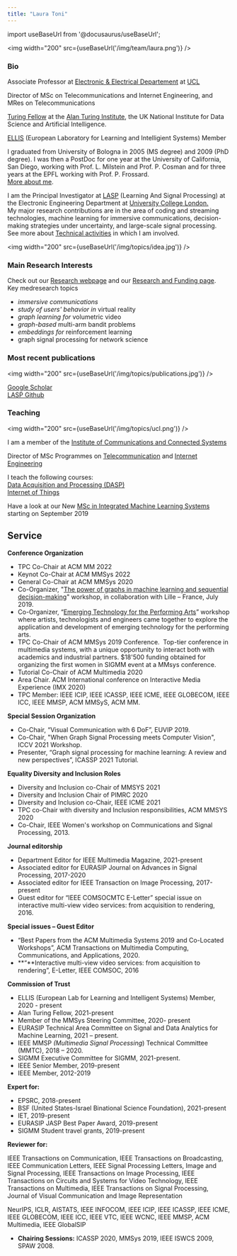 ```yaml
---
title: "Laura Toni"
---
```


import useBaseUrl from '@docusaurus/useBaseUrl';

<img width="200" src={useBaseUrl('/img/team/laura.png')} />

### Bio

Associate Professor at [Electronic & Electrical Departement](https://www.ucl.ac.uk/electronic-electrical-engineering/) at [UCL](https://www.ucl.ac.uk)  
  
Director of MSc on Telecommunications and Internet Engineering, and MRes on Telecommunications

[Turing Fellow](https://www.turing.ac.uk/turing-fellows/) at the [Alan Turing Institute](https://turing.ac.uk/), the UK National Institute for Data Science and Artificial Intelligence.  
  
[ELLIS](https://ellis.eu) (European Laboratory for Learning and Intelligient Systems) Member  
  
I graduated from University of Bologna in 2005 (MS degree) and 2009 (PhD degree). I was then a PostDoc for one year at the University of California, San Diego, working with Prof. L. Milstein and Prof. P. Cosman and for three years at the EPFL working with Prof. P. Frossard.  
[More about me](https://laspucl2016.wpcomstaging.com/team/laura-toni/bio/).  
  
I am the Principal Investigator at [LASP](https://laspucl2016.wpcomstaging.com/) (Learning And Signal Processing) at the Electronic Engineering Department at [University College London.](https://www.ucl.ac.uk)  
My major research contributions are in the area of coding and streaming technologies, machine learning for immersive communications, decision-making strategies under uncertainty, and large-scale signal processing.  
See more about [Technical activities](http://laspucl2016.wpcomstaging.com/team/laura-toni/technical-activities/) in which I am involved.  

<img width="200" src={useBaseUrl('/img/topics/idea.jpg')} />

### Main Research Interests

Check out our [Research webpage](https://laspucl2016.wpcomstaging.com/research-3/) and our [Research and Funding page](http://laspucl2016.wpcomstaging.com/team/laura-toni/lasp-projects-and-funding/).  
Key medresearch topics  
- *immersive communications*  
- *study of users' behavior in* virtual reality  
- *graph learning for* volumetric video  
- *graph-based* multi-arm bandit problems  
- *embeddings for* reinforcement learning  
- graph signal processing for network science

### Most recent publications 

<img width="200" src={useBaseUrl('/img/topics/publications.jpg')} />

[Google Scholar](https://scholar.google.com/citations?user=fQ-oWKUAAAAJ&hl=en)  
[LASP Github](https://github.com/LASP-UCL)

### Teaching 

<img width="200" src={useBaseUrl('/img/topics/ucl.png')} />

I am a member of the [Institute of Communications and Connected Systems](https://www.ucl.ac.uk/iccs/)

Director of MSc Programmes on [Telecommunication](https://www.ucl.ac.uk/prospective-students/graduate/taught-degrees/telecommunications-msc) and [Internet Engineering](https://www.ucl.ac.uk/prospective-students/graduate/taught-degrees/internet-engineering-msc)  
  
I teach the following courses:  
[Data Acquisition and Processing (DASP)](https://www.ucl.ac.uk/module-catalogue/modules/data-acquisition-and-processing-systems-dps/ELEC0136)  
[Internet of Things](https://www.ucl.ac.uk/short-courses/search-courses/internet-things-iot-introduction-understanding-and-designing-iot-systems)  
  
Have a look at our New [MSc in Integrated Machine Learning Systems](https://www.ucl.ac.uk/prospective-students/graduate/taught-degrees/integrated-machine-learning-systems-msc) starting on September 2019

## Service

**Conference Organization**

- TPC Co-Chair at ACM MM 2022
- Keynot Co-Chair at ACM MMSys 2022
- General Co-Chair at ACM MMSys 2020
- Co-Organizer, "[The power of graphs in machine learning and sequential decision-making](https://graphpower.inria.fr/)" workshop, in collaboration with Lille – France, July 2019.
- Co-Organizer, “[Emerging Technology for the Performing Arts](https://www.ucl.ac.uk/iccs/events/2019/jul/workshop-emerging-technology-performing-arts)” workshop where artists, technologists and engineers came together to explore the application and development of emerging technology for the performing arts.
- TPC Co-Chair of ACM MMSys 2019 Conference.  Top-tier conference in multimedia systems, with a unique opportunity to interact both with academics and industrial partners. $18'500 funding obtained for organizing the first women in SIGMM event at a MMsys conference.
- Tutorial Co-Chair of ACM Multimedia 2020
- Area Chair. ACM International conference on Interactive Media Experience (IMX 2020)
- TPC Member: IEEE ICIP, IEEE ICASSP, IEEE ICME, IEEE GLOBECOM, IEEE ICC, IEEE MMSP, ACM MMSyS, ACM MM.

**Special Session Organization**

- Co-Chair, “Visual Communication with 6 DoF”, EUVIP 2019.
- Co-Chair, "When Graph Signal Processing meets Computer Vision", ICCV 2021 Workshop.
- Presenter, “Graph signal processing for machine learning: A review and new perspectives”, ICASSP 2021 Tutorial.

**Equality Diversity and Inclusion Roles**

- Diversity and Inclusion co-Chair of MMSYS 2021
- Diversity and Inclusion Chair of PIMRC 2020
- Diversity and Inclusion co-Chair, IEEE ICME 2021
- TPC co-Chair with diversity and Inclusion responsibilities, ACM MMSYS 2020
- Co-Chair, IEEE Women's workshop on Communications and Signal Processing, 2013.

**Journal editorship**

- Department Editor for IEEE Multimedia Magazine, 2021-present
- Associated editor for EURASIP Journal on Advances in Signal Processing, 2017-2020
- Associated editor for IEEE Transaction on Image Processing, 2017-present
- Guest editor for “IEEE COMSOCMTC E-Letter” special issue on interactive multi-view video services: from acquisition to rendering, 2016.

**Special issues – Guest Editor**

- “Best Papers from the ACM Multimedia Systems 2019 and Co-Located Workshops”, ACM Transactions on Multimedia Computing, Communications, and Applications, 2020.
- **“**Interactive multi-view video services: from acquisition to rendering”, E-Letter, IEEE COMSOC, 2016

**Commission of Trust**

- ELLIS (European Lab for Learning and Intelligent Systems) Member, 2020 - present
- Alan Turing Fellow, 2021-present
- Member of the MMSys Steering Committee, 2020- present
- EURASIP Technical Area Committee on Signal and Data Analytics for Machine Learning, 2021 – present.
- IEEE MMSP _(Multimedia Signal Processing_) Technical Committee (MMTC), 2018 – 2020.
- SIGMM Executive Committee for SIGMM, 2021-present.
- IEEE Senior Member, 2019-present
- IEEE Member, 2012-2019

**Expert for:**

- EPSRC, 2018-present
- BSF (United States-Israel Binational Science Foundation), 2021-present
- IET, 2019-present
- EURASIP JASP Best Paper Award, 2019-present
- SIGMM Student travel grants, 2019-present

**Reviewer for:**

IEEE Transactions on Communication, IEEE Transactions on Broadcasting, IEEE Communication Letters, IEEE Signal Processing Letters, Image and Signal Processing, IEEE Transactions on Image Processing, IEEE Transactions on Circuits and Systems for Video Technology, IEEE Transactions on Multimedia, IEEE Transactions on Signal Processing, Journal of Visual Communication and Image Representation

NeurIPS, ICLR, AISTATS, IEEE INFOCOM, IEEE ICIP, IEEE ICASSP, IEEE ICME, IEEE GLOBECOM, IEEE ICC, IEEE VTC, IEEE WCNC, IEEE MMSP, ACM Multimedia, IEEE GlobalSIP

- **Chairing Sessions:** ICASSP 2020, MMSys 2019, IEEE ISWCS 2009, SPAW 2008.
